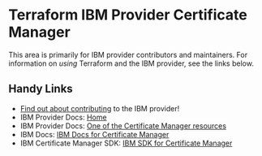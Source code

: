 # Terraform IBM Provider Certificate Manager
<!-- markdownlint-disable MD026 -->
This area is primarily for IBM provider contributors and maintainers. For information on _using_ Terraform and the IBM provider, see the links below.


## Handy Links
* [Find out about contributing](../../../.github/CONTRIBUTING.md) to the IBM provider!
* IBM Provider Docs: [Home](https://registry.terraform.io/providers/IBM-Cloud/ibm/latest/docs)
* IBM Provider Docs: [One of the Certificate Manager resources](https://registry.terraform.io/providers/IBM-Cloud/ibm/latest/docs/resources/certificate_manager_import)
* IBM Docs: [IBM Docs for Certificate Manager](https://cloud.ibm.com/docs/certificate-manager?topic=certificate-manager-ordering-certificates)
* IBM Certificate Manager SDK: [IBM SDK for Certificate Manager](https://github.com/IBM-Cloud/bluemix-go/tree/master/api/certificatemanager)
